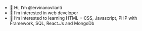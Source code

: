 - 👋 Hi, I’m @ervinanovlianti
- 👀 I’m interested in web developer
- 🌱 I’m interested to learning HTML + CSS, Javascript, PHP with Framework, SQL, React.Js and MongoDb
